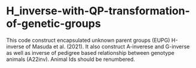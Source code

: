 # H_inverse-with-QP-transformation-of-genetic-groups
This code construct encapsulated unknown parent groups (EUPG) H-inverse of Masuda et al. (2021).
It also construct A-inverese and G-inverse as well as inverse of pedigree based relationship between genotype animals (A22inv). 
Animal Ids should be renumbered.
